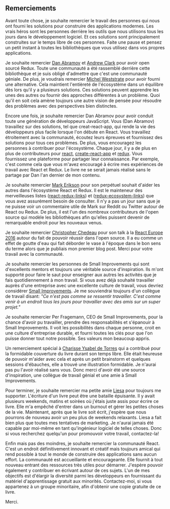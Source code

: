 ## Remerciements

Avant toute chose, je souhaite remercier le travail des personnes qui nous ont fourni les solutions pour construire des applications modernes. Les vrais héros sont les personnes derrière les outils que nous utilisons tous les jours dans le développement logiciel. Et ces solutions sont principalement construites sur le temps libre de ces personnes. Faite une pause et pensez un petit instant à toutes les bibliothèques que vous utilisez dans vos propres applications.

Je souhaite remercier [Dan Abramov](https://twitter.com/dan_abramov) et [Andrew Clark](https://twitter.com/acdlite) pour avoir open sourcé Redux. Toute une communauté a été rassemblé derrière cette bibliothèque et je suis obligé d'admettre que c'est une communauté géniale. De plus, je voudrais remercier [Michel Weststrate](https://twitter.com/mweststrate) pour avoir fourni une alternative. Cela maintient l'entièreté de l'écosystème dans un équilibre dès lors qu'il y a plusieurs solutions. Ces solutions peuvent apprendre les unes des autres ou fournir des approches différentes à un problème. Quoi qu'il en soit cela amène toujours une autre vision de pensée pour résoudre des problèmes avec des perspectives bien distinctes.

Encore une fois, je souhaite remercier Dan Abramov pour avoir conduit toute une génération de développeurs JavaScript. Vous (Dan Abramov) travaillez sur des solutions, tel que creat-react-app, qui rende la vie des développeurs plus facile lorsque l'on débute en React. Vous travaillez étroitement avec la communauté, écoutez leurs épreuves et fournissez des solutions pour tous ces problèmes. De plus, vous encouragez les personnes à contribuer pour l'écosystème. Chaque jour, il y a de plus en plus de contributeurs pour [react](https://github.com/facebook/react), [create-react-app](https://github.com/facebookincubator/create-react-app) et [redux](https://github.com/reactjs/redux). Vous fournissez une plateforme pour partager leur connaissance. Par exemple, c'est comme cela que vous m'avez encouragé à écrire mes expériences de travail avec React et Redux. Le livre ne se serait jamais réalisé sans le partage par Dan l'an dernier de mon contenu.

Je souhaite remercier [Mark Erikson](https://twitter.com/acemarke) pour son perpétuel souhait d'aider les autres dans l'écosystème React et Redux. Il est le mainteneur des merveilleuses listes ([react-redux-links](https://github.com/markerikson/react-redux-links)) et ([redux-ecosystem-links](https://github.com/markerikson/redux-ecosystem-links)) que vous avez assurément besoin de consulter. Il n'y a pas un jour sans que je ne puisse voir un commentaire utile de Mark sur Reddit ou Twitter autour de React ou Redux. De plus, il est l'un des nombreux contributeurs de l'open source qui modèle les bibliothèques afin qu'elles puissent devenir de remarquable endroit pour les nouveaux venus.

Je souhaite remercier [Christopher Chedeau](https://twitter.com/Vjeux) pour son talk à la [React Europe 2016](https://www.youtube.com/watch?v=nRF0OVQL9Nw) autour du fait de pouvoir réussir dans l'open source. Il a eu comme un effet de goutte d'eau qui fait déborder le vase à l'époque dans le bon sens du terme alors que je publiais mon premier blog post. Merci pour votre travail avec la communauté.

Je souhaite remercier les personnes de Small Improvements qui sont d'excellents mentors et toujours une véritable source d'inspiration. Ils m'ont supporté pour faire le saut pour enseigner aux autres les activités que je fais quotidiennement à mon travail. Si vous avez déjà souhaité travailler auprès d'une entreprise avec une excellente culture de travail, vous devriez considérer [Small Improvements](https://www.small-improvements.com/). Je me souviendrai toujours d'un collègue de travail disant: *"Ce n'est pas comme se ressentir travailler. C'est comme venir à un endroit tous les jours pour travailler avec des amis sur un super projet."*

Je souhaite remercier Per Fragemann, CEO de Small Improvements, pour la chance d'avoir pu travailler, prendre des responsabilités et s'épanouir à Small Improvements. Il voit les possibilités dans chaque personne, croit en une culture d'entreprise durable, et fourni toutes les clés pour que l'on puisse donner tout notre possible. Ses valeurs mon beaucoup appris.

Un remerciement spécial à [Charisse Ysabel de Torres](https://dribbble.com/charisseysabel) qui a contribué pour la formidable couverture du livre durant son temps libre. Elle était heureuse de pouvoir m'aider avec cela et après un petit brainstorm et quelques sessions d'ébauches, elle a trouvé une illustration formidable. Je n'aurai pas pu l'avoir réalisé sans vous. Donc merci d'avoir été une source d'inspiration, une collègue de travail génial et une amie à Small Improvements.

Pour terminer, je souhaite remercier ma petite amie [Liesa](https://www.iamliesa.com/) pour toujours me supporter. L'écriture d'un livre peut être une bataille épuisante. Il y avait plusieurs weekends, matins et soirées où j'étais juste assis pour écrire ce livre. Elle m'a empêché d'entrer dans un burnout et gérer les petites choses de la vie. Maintenant, après que le livre soit écrit, j'espère que nous pourrons de nouveau avoir un peu plus de weekends relaxants. Liesa a fait bien plus que toutes mes tentatives de marketing. Je n'aurai jamais été capable par moi-même en tant qu'ingénieur logiciel de telles choses. Donc si vous recherchez quelqu'un pour promouvoir votre travail, contactez-la!

Enfin mais pas des moindres, je souhaite remercier la communauté React. C'est un endroit définitivement innovant et créatif mais toujours amical qui rend possible à tout le monde de construire des applications sans aucun effort. La communauté est accueillante et encourageante. Elle fournit à tout nouveau entrant des ressources très utiles pour démarrer. J'espère pouvoir également y contribuer en écrivant autour de ces sujets. L'un de mes objectifs est d'élargir la diversité parmi les développeurs en fournissant du matériel d'apprentissage gratuit aux minorités. Contactez-moi, si vous appartenez à un groupe minoritaire, afin d'obtenir une copie gratuite de ce livre.

Merci.

